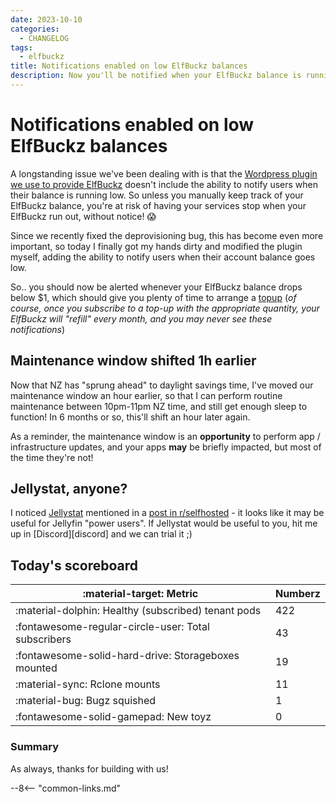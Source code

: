 ```yaml
---
date: 2023-10-10
categories:
  - CHANGELOG
tags:
  - elfbuckz
title: Notifications enabled on low ElfBuckz balances
description: Now you'll be notified when your ElfBuckz balance is running low
---
```

# Notifications enabled on low ElfBuckz balances

A longstanding issue we've been dealing with is that the [Wordpress plugin we use to provide ElfBuckz](https://woocommerce.com/document/account-funds/) doesn't include the ability to notify users when their balance is running low. So unless you manually keep track of your ElfBuckz balance, you're at risk of having your services stop when your ElfBuckz run out, without notice! :scream:

Since we recently fixed the deprovisioning bug, this has become even more important, so today I finally got my hands dirty and modified the plugin myself, adding the ability to notify users when their account balance goes low.

So.. you should now be alerted whenever your ElfBuckz balance drops below $1, which should give you plenty of time to arrange a [topup](https://store.elfhosted.com/product/elfbuckz-topup/) (*of course, once you subscribe to a top-up with the appropriate quantity, your ElfBuckz will "refill" every month, and you may never see these notifications*)

<!-- more -->

## Maintenance window shifted 1h earlier

Now that NZ has "sprung ahead" to daylight savings time, I've moved our maintenance window an hour earlier, so that I can perform routine maintenance between 10pm-11pm NZ time, and still get enough sleep to function! In 6 months or so, this'll shift an hour later again. 

As a reminder, the maintenance window is an **opportunity** to perform app / infrastructure updates, and your apps **may** be briefly impacted, but most of the time they're not!

## Jellystat, anyone?

I noticed [Jellystat](https://github.com/CyferShepard/Jellystat) mentioned in a [post in r/selfhosted](https://www.reddit.com/r/selfhosted/comments/173qtly/jellystat_is_for_jellyfin_what_tautuli_is_for_plex/) - it looks like it may be useful for Jellyfin "power users". If Jellystat would be useful to you, hit me up in [Discord][discord] and we can trial it ;)

## Today's scoreboard

:material-target: Metric | Numberz
---------|----------
:material-dolphin: Healthy (subscribed) tenant pods | 422
:fontawesome-regular-circle-user: Total subscribers | 43
:fontawesome-solid-hard-drive: Storageboxes mounted | 19
:material-sync: Rclone mounts | 11
:material-bug: Bugz squished | 1
:fontawesome-solid-gamepad: New toyz | 0

### Summary

As always, thanks for building with us!

--8<-- "common-links.md"
